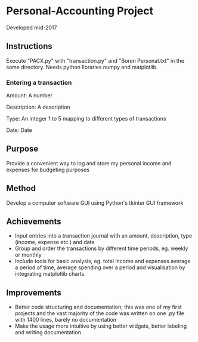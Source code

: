 # Personal-Accounting Project

Developed mid-2017

## Instructions

Execute "PACX.py" with "transaction.py" and "Boren Personal.txt" in the same directory. Needs python libraries numpy and matplotlib.

### Entering a transaction

Amount: A number

Description: A description

Type: An integer 1 to 5 mapping to different types of transactions

Date: Date

## Purpose

Provide a convenient way to log and store my personal income and expenses for budgeting purposes

## Method

Develop a computer software GUI using Python's tkinter GUI framework

## Achievements

- Input entries into a transaction journal with an amount, description, type (income, expense etc.) and date
- Group and order the transactions by different time periods, eg. weekly or monthly
- Include tools for basic analysis, eg. total income and expenses average a period of time, average spending over a period and visualisation by integrating matplotlib charts.

## Improvements

- Better code structuring and documentation; this was one of my first projects and the vast majority of the code was written on one .py file with 1400 lines, barely no documentation
- Make the usage more intuitive by using better widgets, better labeling and writing documentation
